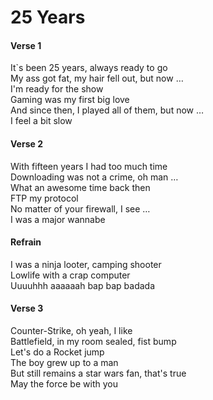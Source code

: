 # 25 Years

#### Verse 1

It`s been 25 years, always ready to go  
My ass got fat, my hair fell out, but now …  
I'm ready for the show  
Gaming was my first big love  
And since then, I played all of them, but now …  
I feel a bit slow  

#### Verse 2

With fifteen years I had too much time  
Downloading was not a crime, oh man …  
What an awesome time back then  
FTP my protocol  
No matter of your firewall, I see …  
I was a major wannabe  

#### Refrain

I was a ninja looter, camping shooter  
Lowlife with a crap computer  
Uuuuhhh aaaaaah bap bap badada  

#### Verse 3

Counter-Strike, oh yeah, I like  
Battlefield, in my room sealed, fist bump  
Let's do a Rocket jump  
The boy grew up to a man  
But still remains a star wars fan, that's true  
May the force be with you  
